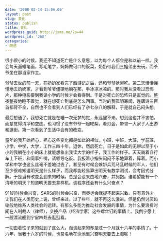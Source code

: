 ```yaml
---
date: '2008-02-14 15:06:00'
layout: post
slug: 变化
status: publish
title: 变化
wordpress_guid: http://jsms.me/?p=44
wordpress_id: '268'
categories:
- 随感
---
```


很小很小的时候，我还不知道死亡是什么意思，以为每个人都会是和以前一样。我会每天画蜡笔画，写毛笔字，妈妈做可口的饭菜，奶奶带我们三姐弟出去玩，而爷爷坐在那当家作主。


爷爷去世的前一天，在奶奶家看完了西游记之后，还和爷爷抢梨吃。第二天懵懵懂懂地去奶奶家，才看到爷爷僵硬地躺在那，手冰凉冰凉的。那时我从没看过恐怖片，那种电影要到我读小学的时候才会看得到。于是对死亡的恐怖只是直觉的。整夜整夜地睡不着觉，就在想死亡到底是怎么回事。当时的我孤陋寡闻，连唐诗三百首都背不全，自然也不会看到人们已经有了杂七杂八的解释，于是就自己闷头想。


最后想通了，我想死亡就是在睡一次无梦的觉，永远醒不来。想到这也并不害怕，而是觉得清净和空虚。也习惯了没有爷爷一起吃梨，看灯会，带领一大家子人出游和逛街。第一次看到了生活中会有的改变。


童年的我开始担心，担心这些变化都是如此的相似。小班，中班，大班，学前班，小学，中学，大学，工作三四十年，退休，然后死亡。日子是如此的无聊以至于小小的我躺在小小的床上就能想象出我读大学的样子，我工作的样子。天天骑着自行车上下班，和同事拌嘴，请领导吃饭。我扳着小指头闷闷不乐地算着，算着。而小学和中学也这么丝毫不差地过去了。甚至有时候会嫉妒兵荒马乱时候的军人，他们至少很难知道明天是什么样子，而我却能轻易算出明天有数学测试，会考因式分解。于是当有改变会到来的时候，总是会没来由地兴奋，并拥抱。谁希望能有一个清晰的明天？知道明天要去拿样机，调程序还会有什么兴奋点？


911的时候会兴奋，SARS的时候会兴奋，而奥运会就提不起来兴致。只有意外才让我们在人类历史上说，曾经来过。过了些年，就不再这么激进。但是仍然讨厌齿轮般地维系人类社会的运转。有那么多能为推动社会发展的事情，为什么要浪费时间在人制裁人（律师），交换产品（经济学家）这些螺丝钉的事情上。我倒宁愿上一艘漂流船到宇宙四处去逛逛看。


一切由着性子来的就到了这么大，而谈起来的却是过一个月就十六年的事情了。十六年，当我十六岁的时候，也莫名地在泳池里兴奋明天要去上海呢！
